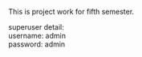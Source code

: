 This is project work for fifth semester.<br>

superuser detail:<br>
username: admin<br>
password: admin<br>
